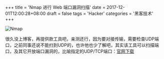 +++
title = 'Nmap 进行 Web 端口漏洞扫描'
date = 2017-12-01T12:00:28+08:00
draft = false
tags = 'Hacker'
categories = '黑客技术'
+++

![Nmap](https://cos.hkfx.net/attachment/1512100821_240137dc.jpg)

很久没上博客，再提供款工具吧，亲测还行，因为要对接传输，需要检查UDP端口，之前同事还说不能扫到UDP的，也许他也少了解吧，其实该工具可以扫描端口，及其它开放端口漏洞的，比喻指定的UDP/TCP端口：[官网下载](https://nmap.org/ 'Nmap')